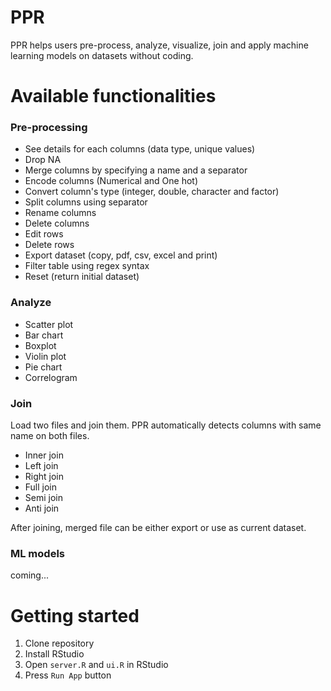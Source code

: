 # PPR

PPR helps users pre-process, analyze, visualize, join and apply machine learning models on datasets without coding.

# Available functionalities

### Pre-processing
- See details for each columns (data type, unique values)
- Drop NA
- Merge columns by specifying a name and a separator
- Encode columns (Numerical and One hot)
- Convert column's type (integer, double, character and factor)
- Split columns using separator
- Rename columns
- Delete columns
- Edit rows
- Delete rows
- Export dataset (copy, pdf, csv, excel and print)
- Filter table using regex syntax
- Reset (return initial dataset)


### Analyze
- Scatter plot
- Bar chart
- Boxplot
- Violin plot
- Pie chart
- Correlogram

### Join
Load two files and join them. PPR automatically detects columns with same name on both files.
- Inner join
- Left join
- Right join
- Full join
- Semi join
- Anti join

After joining, merged file can be either export or use as current dataset.

### ML models
coming...

# Getting started

1. Clone repository
2. Install RStudio
3. Open `server.R` and `ui.R` in RStudio
4. Press `Run App` button
